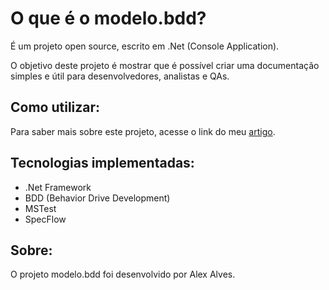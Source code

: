 # O que é o modelo.bdd?
É um projeto open source, escrito em .Net (Console Application).

O objetivo deste projeto é mostrar que é possível criar uma documentação simples e útil para desenvolvedores, analistas e QAs.

## Como utilizar:
Para saber mais sobre este projeto, acesse o link do meu [artigo](https://medium.com/@alexalves_85598/utilizando-bdd-com-net-b566d29b7175).

## Tecnologias  implementadas:
* .Net Framework
* BDD (Behavior Drive Development)
* MSTest
* SpecFlow

## Sobre:
O projeto modelo.bdd foi desenvolvido por Alex Alves.